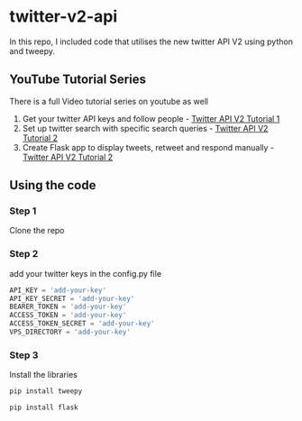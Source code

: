 # twitter-v2-api
In this repo, I included code that utilises the new twitter API V2 using python and tweepy. 

## YouTube Tutorial Series
There is a full Video tutorial series on youtube as well
1. Get your twitter API keys and follow people - [Twitter API V2 Tutorial 1](https://www.youtube.com/watch?v=EXhgOBllQVY)
2. Set up twitter search with specific search queries - [Twitter API V2 Tutorial 2](https://www.youtube.com/watch?v=GqzbvoAsSrg)
3. Create Flask app to display tweets, retweet and respond manually - [Twitter API V2 Tutorial 2]()

## Using the code
### Step 1
Clone the repo

### Step 2
add your twitter keys in the config.py file

```py
API_KEY = 'add-your-key'
API_KEY_SECRET = 'add-your-key'
BEARER_TOKEN = 'add-your-key'
ACCESS_TOKEN = 'add-your-key'
ACCESS_TOKEN_SECRET = 'add-your-key'
VPS_DIRECTORY = 'add-your-key'
```

### Step 3
Install the libraries 

```sh
pip install tweepy
```
```sh
pip install flask
```

